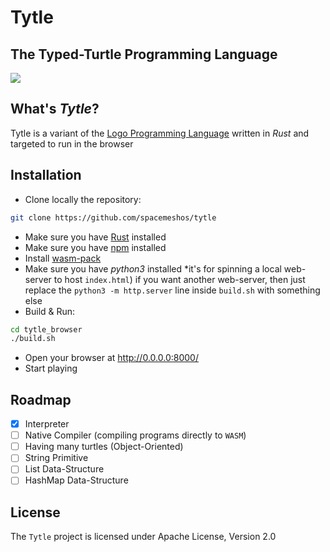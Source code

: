 # Tytle

## The Typed-Turtle Programming Language

![](http://icons.iconarchive.com/icons/martin-berube/flat-animal/256/turtle-icon.png)

## What's _Tytle_?
Tytle is a variant of the [Logo Programming Language](https://en.wikipedia.org/wiki/Logo_(programming_language)) written in *Rust* and targeted to run in the browser



## Installation
* Clone locally the repository:
```zsh
git clone https://github.com/spacemeshos/tytle
```
* Make sure you have [Rust](https://rustup.rs/) installed
* Make sure you have [npm](https://nodejs.org/) installed
* Install [wasm-pack](https://rustwasm.github.io/wasm-pack/installer/)
* Make sure you have *python3* installed *it's for spinning a local web-server to host `index.html`)
if you want another web-server, then just replace the `python3 -m http.server` line inside `build.sh` with something else
* Build & Run:

```zsh
cd tytle_browser
./build.sh
```
* Open your browser at http://0.0.0.0:8000/
* Start playing


## Roadmap
* [x] Interpreter
* [ ] Native Compiler (compiling programs directly to `WASM`)
* [ ] Having many turtles (Object-Oriented)
* [ ] String Primitive
* [ ] List Data-Structure
* [ ] HashMap Data-Structure

## License
The `Tytle` project is licensed under Apache License, Version 2.0
